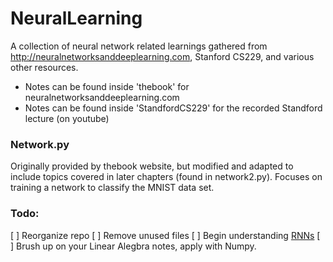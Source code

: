 # NeuralLearning
A collection of neural network related learnings gathered from http://neuralnetworksanddeeplearning.com, Stanford CS229, and various other resources.
- Notes can be found inside 'thebook' for neuralnetworksanddeeplearning.com
- Notes can be found inside 'StandfordCS229' for the recorded Standford lecture (on youtube)

### Network.py
Originally provided by thebook website, but modified and adapted to include topics covered in later chapters (found in network2.py). Focuses on training a network to classify the MNIST data set. 

### Todo:
[ ] Reorganize repo
[ ] Remove unused files
[ ] Begin understanding [RNNs](https://iamtrask.github.io/2015/11/15/anyone-can-code-lstm/)
[ ] Brush up on your Linear Alegbra notes, apply with Numpy.
